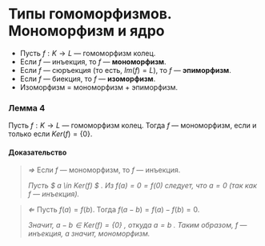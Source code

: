 # Типы гомоморфизмов. Мономорфизм и ядро

+ Пусть $f : K \to L$ — гомоморфизм колец.
+ Если $f$ — инъекция, то $f$ — **мономорфизм**.
+ Если $f$ — сюръекция (то есть, $Im(f) = L$), то $f$ — **эпиморфизм**.
+ Если $f$ — биекция, то $f$ — **изоморфизм**.
+ Изоморфизм = мономорфизм + эпиморфизм.

### **Лемма 4**

Пусть $f : K \to L$ — гомоморфизм колец. Тогда $f$ — мономорфизм, если и только если $Ker(f) = \{ 0 \}$.

#### **Доказательство**

> *⇒* Если $f$ — мономорфизм, то $f$ — инъекция.
>
> *Пусть $ a \in Ker(f) $ . Из $f(a) = 0 = f(0)$ следует, что $a = 0$ (так как $f$ — инъекция).*

> *⇐* Пусть $f(a) = f(b)$. Тогда $f(a - b) = f(a) - f(b) = 0$.
>
> *Значит, $a - b \in Ker(f) = \{ 0 \}$ , откуда $a = b$ . Таким образом, $f$ — инъекция, а значит, мономорфизм.*
